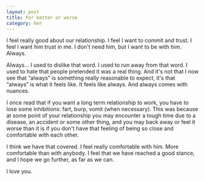 ```yaml
---
layout: post
title: For better or worse
category: her
---
```


I feel really good about our relationship. I feel I want to commit and trust. I feel I want him trust in me. I don't need him, but I want to be with him. Always. 

Always… I used to dislike that word. I used to run away from that word. I used to hate that people pretended it was a real thing. And it's not that I now see that “always” is something really reasonable to expect, it's that “always” is what it feels like. It feels like always. And always comes with nuances.

I once read that if you want a long term relationship to work, you have to lose some inhibitions: fart, burp, vomit (when necessary). This was because at some point of your relationship you may encounter a tough time due to a disease, an accident or some other thing, and you may back away or feel it worse than it is if you don't have that feeling of being so close and comfortable with each other.

I think we have that covered. I feel really comfortable with him. More comfortable than with anybody. I feel that we have reached a good stance, and I hope we go further, as far as we can.

I love you.

